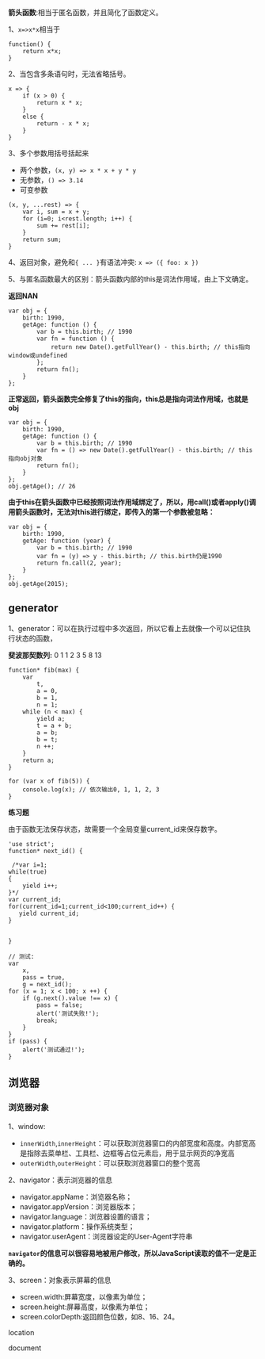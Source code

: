 
**箭头函数**:相当于匿名函数，并且简化了函数定义。

1、`x=>x*x`相当于

```
function() {
    return x*x;
}
```



2、当包含多条语句时，无法省略括号。

```
x => {
    if (x > 0) {
        return x * x;
    }
    else {
        return - x * x;
    }
}
```

3、多个参数用括号括起来

+ 两个参数，`(x, y) => x * x + y * y`
+ 无参数，`() => 3.14`
+ 可变参数
```
(x, y, ...rest) => {
    var i, sum = x + y;
    for (i=0; i<rest.length; i++) {
        sum += rest[i];
    }
    return sum;
}
```


4、返回对象，避免和`{ ... }`有语法冲突: `x => ({ foo: x })`

5、与匿名函数最大的区别：箭头函数内部的this是词法作用域，由上下文确定。

**返回NAN**
```
var obj = {
    birth: 1990,
    getAge: function () {
        var b = this.birth; // 1990
        var fn = function () {
            return new Date().getFullYear() - this.birth; // this指向window或undefined
        };
        return fn();
    }
};
```


**正常返回，箭头函数完全修复了this的指向，this总是指向词法作用域，也就是obj**
```
var obj = {
    birth: 1990,
    getAge: function () {
        var b = this.birth; // 1990
        var fn = () => new Date().getFullYear() - this.birth; // this指向obj对象
        return fn();
    }
};
obj.getAge(); // 26
```


**由于this在箭头函数中已经按照词法作用域绑定了，所以，用call()或者apply()调用箭头函数时，无法对this进行绑定，即传入的第一个参数被忽略：**

```
var obj = {
    birth: 1990,
    getAge: function (year) {
        var b = this.birth; // 1990
        var fn = (y) => y - this.birth; // this.birth仍是1990
        return fn.call(2, year);
    }
};
obj.getAge(2015);
```


## generator

1、generator：可以在执行过程中多次返回，所以它看上去就像一个可以记住执行状态的函数，

**斐波那契数列:**  0 1 1 2 3 5 8 13 
```
function* fib(max) {
    var
        t,
        a = 0,
        b = 1,
        n = 1;
    while (n < max) {
        yield a;
        t = a + b;
        a = b;
        b = t;
        n ++;
    }
    return a;
}

for (var x of fib(5)) {
    console.log(x); // 依次输出0, 1, 1, 2, 3
}
```


**练习题**

由于函数无法保存状态，故需要一个全局变量current_id来保存数字。

```
'use strict';
function* next_id() {

 /*var i=1;
while(true)
{
    yield i++;
}*/
var current_id;
for(current_id=1;current_id<100;current_id++) {
   yield current_id;
}


}

// 测试:
var
    x,
    pass = true,
    g = next_id();
for (x = 1; x < 100; x ++) {
    if (g.next().value !== x) {
        pass = false;
        alert('测试失败!');
        break;
    }
}
if (pass) {
    alert('测试通过!');
}
```


## 浏览器

### 浏览器对象

1、window: 

+ `innerWidth`,`innerHeight`：可以获取浏览器窗口的内部宽度和高度。内部宽高是指除去菜单栏、工具栏、边框等占位元素后，用于显示网页的净宽高
+ `outerWidth`,`outerHeight`：可以获取浏览器窗口的整个宽高

2、navigator：表示浏览器的信息

+ navigator.appName：浏览器名称；
+ navigator.appVersion：浏览器版本；
+ navigator.language：浏览器设置的语言；
+ navigator.platform：操作系统类型；
+ navigator.userAgent：浏览器设定的User-Agent字符串

**`navigator`的信息可以很容易地被用户修改，所以JavaScript读取的值不一定是正确的。**

3、screen：对象表示屏幕的信息

+ screen.width:屏幕宽度，以像素为单位；
+ screen.height:屏幕高度，以像素为单位；
+ screen.colorDepth:返回颜色位数，如8、16、24。


location

document
